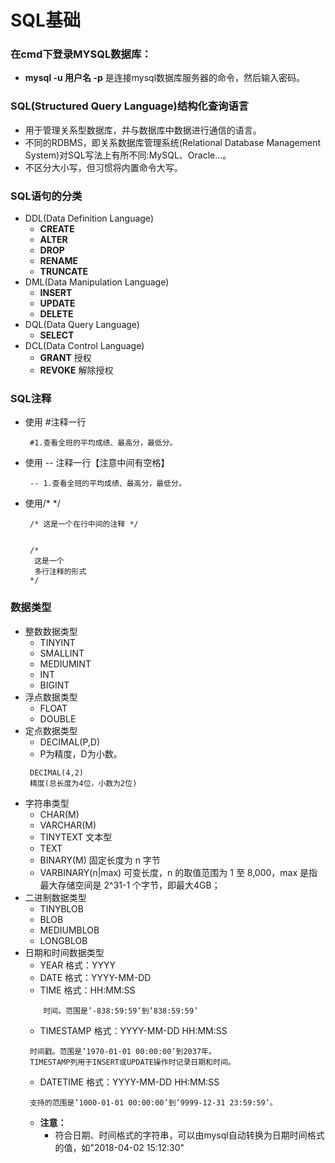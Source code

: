 # SQL基础
### 在cmd下登录MYSQL数据库：
* **mysql -u 用户名 -p**  是连接mysql数据库服务器的命令，然后输入密码。

### SQL(Structured Query Language)结构化查询语言
* 用于管理关系型数据库，并与数据库中数据进行通信的语言。
* 不同的RDBMS，即关系数据库管理系统(Relational Database Management System)对SQL写法上有所不同:MySQL、Oracle...。
* 不区分大小写，但习惯将内置命令大写。
### SQL语句的分类

* DDL(Data Definition Language)
  * **CREATE**
  * **ALTER**
  * **DROP**
  * **RENAME**
  * **TRUNCATE**
* DML(Data Manipulation Language)
  * **INSERT**
  * **UPDATE**
  * **DELETE**
* DQL(Data Query Language)
  * **SELECT**
* DCL(Data Control Language)
  * **GRANT** 授权
  * **REVOKE** 解除授权
### SQL注释
  * 使用 #注释一行
    ```
     #1.查看全班的平均成绩、最高分，最低分。
    ```
  * 使用 -- 注释一行【注意中间有空格】
    ```
     -- 1.查看全班的平均成绩、最高分，最低分。
    ```

 * 使用/* */
     ```
      /* 这是一个在行中间的注释 */


      /*
       这是一个
       多行注释的形式
      */
    ```
### 数据类型
* 整数数据类型
  * TINYINT
  * SMALLINT
  * MEDIUMINT
  * INT
  * BIGINT
* 浮点数据类型
  * FLOAT
  * DOUBLE
* 定点数据类型
  * DECIMAL(P,D)
  * P为精度，D为小数。
  ```
   DECIMAL(4,2)
   精度(总长度为4位，小数为2位)
  ```
* 字符串类型
  * CHAR(M)
  * VARCHAR(M)
  * TINYTEXT 文本型
  * TEXT
  * BINARY(M) 固定长度为 n 字节
  * VARBINARY(n|max) 可变长度，n 的取值范围为 1 至 8,000，max 是指最大存储空间是 2^31-1 个字节，即最大4GB；
* 二进制数据类型
  * TINYBLOB
  * BLOB
  * MEDIUMBLOB
  * LONGBLOB
* 日期和时间数据类型
  * YEAR 格式：YYYY
  * DATE  格式：YYYY-MM-DD
  * TIME  格式：HH:MM:SS
  ```
      时间。范围是’-838:59:59’到’838:59:59’
  ```
  * TIMESTAMP  格式：YYYY-MM-DD HH:MM:SS
  ```
   时间戳。范围是’1970-01-01 00:00:00’到2037年。
   TIMESTAMP列用于INSERT或UPDATE操作时记录日期和时间。
  ```
  * DATETIME  格式：YYYY-MM-DD HH:MM:SS
  ```
   支持的范围是’1000-01-01 00:00:00’到’9999-12-31 23:59:59’。
  ```
  * **注意：**
     * 符合日期、时间格式的字符串，可以由mysql自动转换为日期时间格式的值，如"2018-04-02 15:12:30"